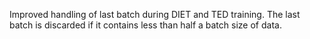 Improved handling of last batch during DIET and TED training. The last batch is discarded if it contains less than half a batch size of data.